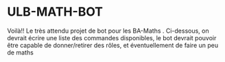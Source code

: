 # ULB-MATH-BOT
Voilà!! Le très attendu projet de bot pour les BA-Maths
. Ci-dessous, on devrait écrire une liste des commandes disponibles,
le bot devrait pouvoir être capable de donner/retirer des rôles, et éventuellement de faire un peu de maths
